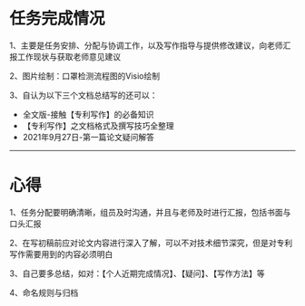 # 任务完成情况

1、主要是任务安排、分配与协调工作，以及写作指导与提供修改建议，向老师汇报工作现状与获取老师意见建议

2、图片绘制：口罩检测流程图的Visio绘制

3、自认为以下三个文档总结写的还可以：

- 全文版-接触【专利写作】的必备知识
- 【专利写作】之文档格式及撰写技巧全整理
- 2021年9月27日-第一篇论文疑问解答


-------------
# 心得

1、任务分配要明确清晰，组员及时沟通，并且与老师及时进行汇报，包括书面与口头汇报

2、在写初稿前应对论文内容进行深入了解，可以不对技术细节深究，但是对专利写作需要用到的内容必须明白

3、自己要多总结，如对：【个人近期完成情况】、【疑问】、【写作方法】等

4、命名规则与归档